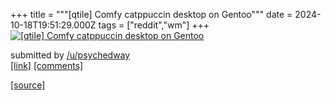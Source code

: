 +++
title = """[qtile] Comfy catppuccin desktop on Gentoo"""
date = 2024-10-18T19:51:29.000Z
tags = ["reddit","wm"]
+++
[![[qtile] Comfy catppuccin desktop on Gentoo](https://preview.redd.it/mzus8arfkkvd1.png?width=640&crop=smart&auto=webp&s=626e15c672f1e620c804f788d05c6937c1180c46 "[qtile] Comfy catppuccin desktop on Gentoo")](https://www.reddit.com/r/unixporn/comments/1g6r20h/qtile_comfy_catppuccin_desktop_on_gentoo/)

submitted by [/u/psychedway](https://www.reddit.com/user/psychedway)  
[\[link\]](https://i.redd.it/mzus8arfkkvd1.png) [\[comments\]](https://www.reddit.com/r/unixporn/comments/1g6r20h/qtile_comfy_catppuccin_desktop_on_gentoo/)

[[source]](https://www.reddit.com/r/unixporn/comments/1g6r20h/qtile_comfy_catppuccin_desktop_on_gentoo/)

